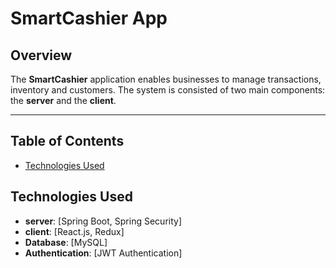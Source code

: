 # SmartCashier App

## Overview

The **SmartCashier** application enables businesses to manage transactions, inventory and customers. The system is consisted of two main components: the **server** and the **client**.


---

## Table of Contents

- [Technologies Used](#technologies-used)

## Technologies Used
- **server**: [Spring Boot, Spring Security] 
- **client**: [React.js, Redux]
- **Database**: [MySQL]
- **Authentication**: [JWT Authentication] 




